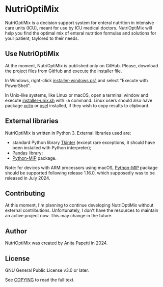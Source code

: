 # NutriOptiMix
NutriOptiMix is a decision support system for enteral nutrition in intensive care units (ICU), meant for use by ICU medical doctors.
NutriOptiMix will help you find the optimal mix of enteral nutrition formulas and solutions for your patient, taylored to their needs.

## Use NutriOptiMix
At the moment, NutriOptiMix is published only on GitHub.
Please, download the project files from GitHub and execute the installer file. 

In Windows, right-click [installer-windows.ps1](installer-windows.ps1) and select "Execute with PowerShell". 

In Unix-like systems, like Linux or macOS, open a terminal window and execute [installer-unix.sh](installer-unix.sh) with `sh` command.
Linux users should also have package [xclip](https://github.com/astrand/xclip) or [xsel](https://github.com/kfish/xsel) installed, if they wish to copy results to clipboard.

## External libraries
NutriOptiMix is written in Python 3. 
External libraries used are:
* standard Python library [Tkinter](https://github.com/python/cpython/blob/3.11/Lib/tkinter/__init__.py) (except rare exceptions, it should have been installed with Python interpreter);
* [Pandas](https://github.com/pandas-dev/pandas) library;
* [Python-MIP](https://github.com/coin-or/python-mip) package.

Note: for devices with ARM processors using macOS, [Python-MIP](https://github.com/coin-or/python-mip) package should be supported following release 1.16.0, which supposedly was to be released in July 2024.

## Contributing
At this moment, I'm planning to continue developing NutriOptiMix without external contributions.
Unfortunately, I don't have the resources to maintain an active project now.
This may change in the future.

## Author
NutriOptiMix was created by [Anita Papetti](https://github.com/anitapapetti) in 2024.

## License
GNU General Public License v3.0 or later.

See [COPYING](COPYING) to read the full text.